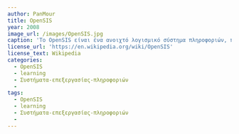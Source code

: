 ```yaml
---
author: PanMour
title: OpenSIS
year: 2008
image_url: /images/OpenSIS.jpg
caption: 'Το OpenSIS είναι ένα ανοιχτό λογισμικό σύστημα πληροφοριών, που περιέχει πληροφορίες σχετικά με τους μαθητές του κάθε σχολείου. Γραμμένο χρησιμοποιώντας PHP και αποθηκεύοντας τα στοιχεία μέσω του MySQL είναι ένα απλό και πρακτικό λογισμικό για την συλλογή και αποθήκευση πληροφοριών μαθητών (π.χ. βαθμοί διαγωνισμάτων, στοιχεία, βαθμοί εργασιών)'
license_url: 'https://en.wikipedia.org/wiki/OpenSIS'
license_text: Wikipedia
categories:
  - OpenSIS
  - learning
  - Συστήματα-επεξεργασίας-πληροφοριών
  - 
tags:
  - OpenSIS
  - learning
  - Συστήματα-επεξεργασίας-πληροφοριών
  - 
---
```

